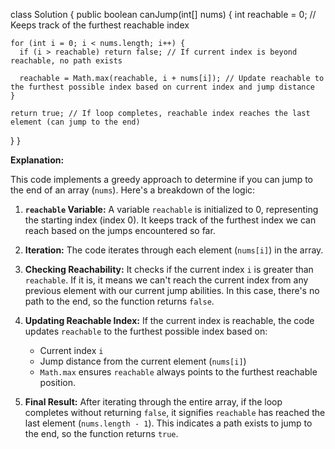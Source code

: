 class Solution {
  public boolean canJump(int[] nums) {
    int reachable = 0; // Keeps track of the furthest reachable index

    for (int i = 0; i < nums.length; i++) {
      if (i > reachable) return false; // If current index is beyond reachable, no path exists

      reachable = Math.max(reachable, i + nums[i]); // Update reachable to the furthest possible index based on current index and jump distance
    }

    return true; // If loop completes, reachable index reaches the last element (can jump to the end)
  }
}

**Explanation:**

This code implements a greedy approach to determine if you can jump to the end of an array (`nums`). Here's a breakdown of the logic:

1. **`reachable` Variable:** A variable `reachable` is initialized to 0, representing the starting index (index 0). It keeps track of the furthest index we can reach based on the jumps encountered so far.

2. **Iteration:** The code iterates through each element (`nums[i]`) in the array.

3. **Checking Reachability:** It checks if the current index `i` is greater than `reachable`. If it is, it means we can't reach the current index from any previous element with our current jump abilities. In this case, there's no path to the end, so the function returns `false`.

4. **Updating Reachable Index:** If the current index is reachable, the code updates `reachable` to the furthest possible index based on:
   - Current index `i`
   - Jump distance from the current element (`nums[i]`)
   - `Math.max` ensures `reachable` always points to the furthest reachable position.

5. **Final Result:** After iterating through the entire array, if the loop completes without returning `false`, it signifies `reachable` has reached the last element (`nums.length - 1`). This indicates a path exists to jump to the end, so the function returns `true`.
